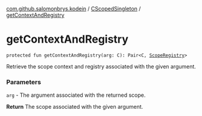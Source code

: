 [com.github.salomonbrys.kodein](../index.md) / [CScopedSingleton](index.md) / [getContextAndRegistry](.)

# getContextAndRegistry

`protected fun getContextAndRegistry(arg: C): Pair<C, `[`ScopeRegistry`](../-scope-registry/index.md)`>`

Retrieve the scope context and registry associated with the given argument.

### Parameters

`arg` - The argument associated with the returned scope.

**Return**
The scope associated with the given argument.

